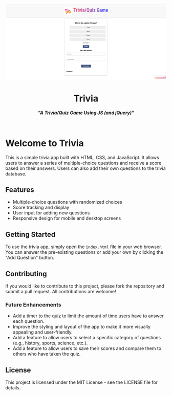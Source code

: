 
<div id="header" align="center">
  <img src="https://github.com/HMAHD/Trivia/blob/main/img/Screenshot.png?raw=true" alt="App"<br>
    <h1> Trivia </h1>
    <p><strong><em>"A Trivia/Quiz Game Using JS (and jQuery)"</em></strong></p>
    <!-- to change tagline if necessary -->
    </div> <br>

# Welcome to Trivia

This is a simple trivia app built with HTML, CSS, and JavaScript. It allows users to answer a series of multiple-choice questions and receive a score based on their answers. Users can also add their own questions to the trivia database.

## Features

- Multiple-choice questions with randomized choices
- Score tracking and display
- User input for adding new questions
- Responsive design for mobile and desktop screens

## Getting Started

To use the trivia app, simply open the `index.html` file in your web browser. You can answer the pre-existing questions or add your own by clicking the "Add Question" button.

## Contributing

If you would like to contribute to this project, please fork the repository and submit a pull request. All contributions are welcome!

### Future Enhancements

- Add a timer to the quiz to limit the amount of time users have to answer each question.
- Improve the styling and layout of the app to make it more visually appealing and user-friendly.
- Add a feature to allow users to select a specific category of questions (e.g., history, sports, science, etc.).
- Add a feature to allow users to save their scores and compare them to others who have taken the quiz.

## License

This project is licensed under the MIT License - see the LICENSE file for details.
